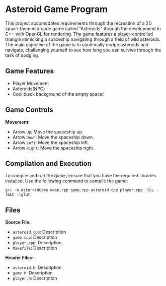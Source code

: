 
# Asteroid Game Program 
This project accomodates requirements through the recreation of a 2D space-themed arcade game called "Asteroids" through the development in C++ with OpenGL for rendering. The game features a player-controlled triangle mimicking a spaceship navigating through a field of wild asteroids. The main objective of the game is to continually dodge asteroids and navigate, challenging yourself to see how long you can survive through the task of dodging.  

## Game Features
- Player Movement
- Asteroids(NPC)
- Cool black background of the empty space!

## Game Controls
**Movement:**
- Arrow `Up`: Move the spaceship up. 
- Arrow `Down`: Move the spaceship down. 
- Arrow `Left`: Move the spaceship left. 
- Arrow `Right`: Move the spaceship right. 


## Compilation and Execution
To compile and run the game, ensure that you have the required libraries installed. Use the following command to compile the game:
```
g++ -o AsteroidGame main.cpp game.cpp asteroid.cpp player.cpp -lGL -lGLU -lglut
```

## Files

**Source File:**
- `asteroid.cpp`: Description
- `game.cpp`: Description
- `player.cpp`: Description
- `Makefile`: Description

**Header Files:**
- `asteroid.h`: Description
- `game.h`:  Description
- `player.h`: Description





